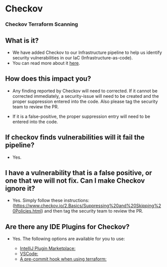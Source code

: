 # Checkov

### Checkov Terraform Scanning

## What is it?

- We have added Checkov to our Infrastructure pipeline to help us identify security vulnerabilities in our IaC (Infrastructure-as-code).
- You can read more about it [here](https://www.checkov.io/1.Welcome/Quick%20Start.html).

## How does this impact you?

- Any finding reported by Checkov will need to corrected. If it cannot be corrected immediately, a security-issue will need to be created and the proper suppression entered into the code. Also please tag the security team to review the PR.

- If it is a false-positive, the proper suppression entry will need to be entered into the code.

## If checkov finds vulnerabilities will it fail the pipeline?

- Yes.

## I have a vulnerability that is a false positive, or one that we will not fix. Can I make Checkov ignore it?

- Yes. Simply follow these instructions: (https://www.checkov.io/2.Basics/Suppressing%20and%20Skipping%20Policies.html) and then tag the security team to review the PR.

## Are there any IDE Plugins for Checkov?

- Yes.  The following options are available for you to use:

  - [IntelliJ Plugin Marketplace:](https://plugins.jetbrains.com/plugin/17721-checkov)
  - [VSCode:](https://github.com/bridgecrewio/checkov-vscode)
  - [A pre-commit hook when using terraform:](https://www.checkov.io/4.Integrations/pre-commit.html)
